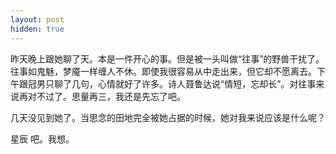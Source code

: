 ```yaml
---
layout: post
hidden: true
---
```

昨天晚上跟她聊了天。本是一件开心的事。但是被一头叫做“往事”的野兽干扰了。往事如鬼魅，梦魇一样缠人不休。即使我很容易从中走出来，但它却不愿离去。下午跟冠男只聊了几句，心情就好了许多。诗人聂鲁达说“情短，忘却长”。对往事来说再对不过了。思量再三，我还是先忘了吧。
  
几天没见到她了。当思念的田地完全被她占据的时候，她对我来说应该是什么呢？
  
星辰 吧。我想。